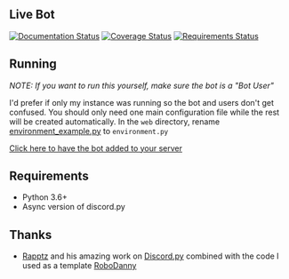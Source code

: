## Live Bot
[![Documentation Status](https://readthedocs.org/projects/live-bot/badge/?version=latest)](http://live-bot.readthedocs.io/en/latest/?badge=latest) [![Coverage Status](https://coveralls.io/repos/github/bsquidwrd/Live-Bot/badge.svg?branch=master)](https://coveralls.io/github/bsquidwrd/Live-Bot?branch=master) [![Requirements Status](https://requires.io/github/bsquidwrd/Live-Bot/requirements.svg?branch=master)](https://requires.io/github/bsquidwrd/Live-Bot/requirements/?branch=master)


## Running
_NOTE: If you want to run this yourself, make sure the bot is a "Bot User"_

I'd prefer if only my instance was running so the bot and users don't get confused. You should only need one main configuration file while the rest will be created automatically. In the `web` directory, rename [environment_example.py](environment_example.py) to `environment.py`

[Click here to have the bot added to your server]()


## Requirements
- Python 3.6+
- Async version of discord.py

## Thanks
- [Rapptz](https://github.com/Rapptz) and his amazing work on [Discord.py](https://github.com/Rapptz/discord.py) combined with the code I used as a template [RoboDanny](https://github.com/Rapptz/RoboDanny)
